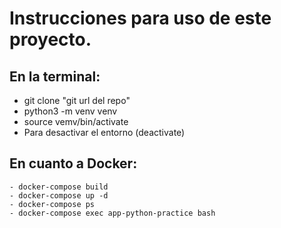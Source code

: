 # Instrucciones para uso de este proyecto.

## En la terminal:
- git clone "git url del repo"
- python3 -m venv venv
- source vemv/bin/activate
- Para desactivar el entorno (deactivate)

## En cuanto a Docker:
    - docker-compose build
    - docker-compose up -d
    - docker-compose ps
    - docker-compose exec app-python-practice bash